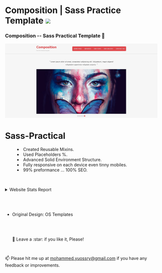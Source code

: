 # <a>Composition | Sass Practice Template <img src="https://media3.giphy.com/media/ZxoOA4ofEtGebc0A4o/giphy.gif?kid=be302117&ct=s&fbclid=IwAR2QmlUN7FIymzM6-7gylJZMwY_DCT4G0q3jQKLZbTeYpyQRFA4bc9P-DiY" width="30px" style="max-width: 100%;"></a>

<h3>Composition -- Sass Practical Template 🤳</h3>

![Preview page](preview.png)

# Sass-Practical

<menu>
  <li>Created Reusable Mixins.</li>
  <li>Used Placeholders %.</li>
  <li>Advanced Solid Environment Structure.</li>
  <li>Fully responsive on each device even tinny mobiles.</li>
  <li>99% preformance ... 100% SEO.</li>
</menu>

<br>
<br>

<details>
    <summary>Website Stats Report</summary>
    <img src="report.png"/>
</details>

<br>
<br>
<br>

- Original Design: OS Templates

  <br>
  <br>
  <br>
  🤩 Leave a :star:&nbsp;if you like it, Please!

<br>

📫 Please hit me up at mohammed.yuossry@gmail.com if you have any feedback or improvements.
